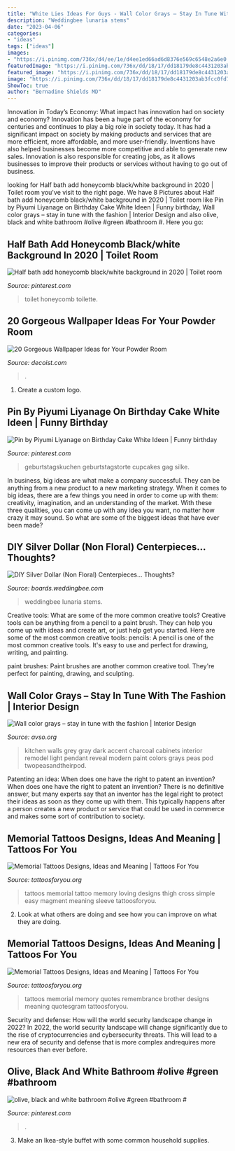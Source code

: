 ```yaml
---
title: "White Lies Ideas For Guys - Wall Color Grays – Stay In Tune With The Fashion"
description: "Weddingbee lunaria stems"
date: "2023-04-06"
categories:
- "ideas"
tags: ["ideas"]
images:
- "https://i.pinimg.com/736x/d4/ee/1e/d4ee1ed66ad6d8376e569c6548e2a6e0.jpg"
featuredImage: "https://i.pinimg.com/736x/dd/18/17/dd18179de8c4431203ab3fcc0fd7079f.jpg"
featured_image: "https://i.pinimg.com/736x/dd/18/17/dd18179de8c4431203ab3fcc0fd7079f.jpg"
image: "https://i.pinimg.com/736x/dd/18/17/dd18179de8c4431203ab3fcc0fd7079f.jpg"
ShowToc: true
author: "Bernadine Shields MD"
---
```



Innovation in Today’s Economy: What impact has innovation had on society and economy?
Innovation has been a huge part of the economy for centuries and continues to play a big role in society today. It has had a significant impact on society by making products and services that are more efficient, more affordable, and more user-friendly. Inventions have also helped businesses become more competitive and able to generate new sales. Innovation is also responsible for creating jobs, as it allows businesses to improve their products or services without having to go out of business.

	

		
looking for Half bath add honeycomb black/white background in 2020 | Toilet room you've visit to the right page. We have 8 Pictures about Half bath add honeycomb black/white background in 2020 | Toilet room like Pin by Piyumi Liyanage on Birthday Cake White Ideen | Funny birthday, Wall color grays – stay in tune with the fashion | Interior Design and also olive, black and white bathroom #olive #green #bathroom #. Here you go:
		
    
## Half Bath Add Honeycomb Black/white Background In 2020 | Toilet Room

<img loading=lazy src="https://i.pinimg.com/736x/85/a8/37/85a837b41c9fc85a1c46b87cbdeb9d7c.jpg" onerror="this.onerror=null;this.src='https://tse3.mm.bing.net/th?id=OIP.1Jh_KE9fh1AQSPrm47p93QHaJ3&amp;pid=15.1';" alt="Half bath add honeycomb black/white background in 2020 | Toilet room">

_Source: pinterest.com_

>toilet honeycomb toilette. 

	

	

    
## 20 Gorgeous Wallpaper Ideas For Your Powder Room

<img loading=lazy src="https://cdn.decoist.com/wp-content/uploads/2014/12/A-touch-of-silver-for-the-chic-powder-room.jpg" onerror="this.onerror=null;this.src='https://tse4.mm.bing.net/th?id=OIP.VFr3KuWXI_H7TZ9cnjJeDAHaLH&amp;pid=15.1';" alt="20 Gorgeous Wallpaper Ideas for Your Powder Room">

_Source: decoist.com_

>. 

	

1. Create a custom logo.

    
## Pin By Piyumi Liyanage On Birthday Cake White Ideen | Funny Birthday

<img loading=lazy src="https://i.pinimg.com/736x/dd/18/17/dd18179de8c4431203ab3fcc0fd7079f.jpg" onerror="this.onerror=null;this.src='https://tse3.mm.bing.net/th?id=OIP.p8PzkFsxE6bmTyjbI6-LbwHaJ4&amp;pid=15.1';" alt="Pin by Piyumi Liyanage on Birthday Cake White Ideen | Funny birthday">

_Source: pinterest.com_

>geburtstagskuchen geburtstagstorte cupcakes gag silke. 

	

In business, big ideas are what make a company successful. They can be anything from a new product to a new marketing strategy. When it comes to big ideas, there are a few things you need in order to come up with them: creativity, imagination, and an understanding of the market. With these three qualities, you can come up with any idea you want, no matter how crazy it may sound. So what are some of the biggest ideas that have ever been made?

    
## DIY Silver Dollar (Non Floral) Centerpieces… Thoughts?

<img loading=lazy src="http://www-static.weddingbee.com/pics/291936/Centerpieces_3.jpg" onerror="this.onerror=null;this.src='https://tse1.mm.bing.net/th?id=OIP.d8AzWt6dDAWz1_iXiGYKUQHaJ4&amp;pid=15.1';" alt="DIY Silver Dollar (Non Floral) Centerpieces… Thoughts?">

_Source: boards.weddingbee.com_

>weddingbee lunaria stems. 

	

Creative tools: What are some of the more common creative tools?
Creative tools can be anything from a pencil to a paint brush. They can help you come up with ideas and create art, or just help get you started. Here are some of the most common creative tools:
pencils: A pencil is one of the most common creative tools. It's easy to use and perfect for drawing, writing, and painting.

paint brushes: Paint brushes are another common creative tool. They're perfect for painting, drawing, and sculpting.

    
## Wall Color Grays – Stay In Tune With The Fashion | Interior Design

<img loading=lazy src="https://www.avso.org/wp-content/uploads/2014/11/wall-color-grays-stay-in-tune-with-the-fashion-1415710023.jpg" onerror="this.onerror=null;this.src='https://tse4.mm.bing.net/th?id=OIP.s3WmK3QVGyzEK6QHEyzeZgHaLH&amp;pid=15.1';" alt="Wall color grays – stay in tune with the fashion | Interior Design">

_Source: avso.org_

>kitchen walls grey gray dark accent charcoal cabinets interior remodel light pendant reveal modern paint colors grays peas pod twopeasandtheirpod. 

	

Patenting an idea: When does one have the right to patent an invention?
When does one have the right to patent an invention? There is no definitive answer, but many experts say that an inventor has the legal right to protect their ideas as soon as they come up with them. This typically happens after a person creates a new product or service that could be used in commerce and makes some sort of contribution to society.

    
## Memorial Tattoos Designs, Ideas And Meaning | Tattoos For You

<img loading=lazy src="http://www.tattoosforyou.org/wp-content/uploads/2013/09/Loving-Memory-Tattoos.jpg" onerror="this.onerror=null;this.src='https://tse3.mm.bing.net/th?id=OIP.sDyZq0Dw7mqZggvkAurGLQHaMZ&amp;pid=15.1';" alt="Memorial Tattoos Designs, Ideas and Meaning | Tattoos For You">

_Source: tattoosforyou.org_

>tattoos memorial tattoo memory loving designs thigh cross simple easy magment meaning sleeve tattoosforyou. 

	

2. Look at what others are doing and see how you can improve on what they are doing. 

    
## Memorial Tattoos Designs, Ideas And Meaning | Tattoos For You

<img loading=lazy src="http://www.tattoosforyou.org/wp-content/uploads/2013/09/Memory-Tattoos.jpg" onerror="this.onerror=null;this.src='https://tse2.mm.bing.net/th?id=OIP.2G3m8Gd8v3K5JWT_Hw4llAHaJ4&amp;pid=15.1';" alt="Memorial Tattoos Designs, Ideas and Meaning | Tattoos For You">

_Source: tattoosforyou.org_

>tattoos memorial memory quotes remembrance brother designs meaning quotesgram tattoosforyou. 

	

Security and defense: How will the world security landscape change in 2022?
In 2022, the world security landscape will change significantly due to the rise of cryptocurrencies and cybersecurity threats. This will lead to a new era of security and defense that is more complex andrequires more resources than ever before.

    
## Olive, Black And White Bathroom #olive #green #bathroom #

<img loading=lazy src="https://i.pinimg.com/736x/d4/ee/1e/d4ee1ed66ad6d8376e569c6548e2a6e0.jpg" onerror="this.onerror=null;this.src='https://tse3.mm.bing.net/th?id=OIP.IgMzvV7yt9qTg_3ha0l0LwHaLV&amp;pid=15.1';" alt="olive, black and white bathroom #olive #green #bathroom #">

_Source: pinterest.com_

>. 

	

3. Make an Ikea-style buffet with some common household supplies.

